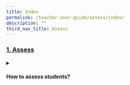 ```yaml
---
title: Index
permalink: /teacher-user-guide/assess/index/
description: ""
third_nav_title: Assess
---
```

### [1. Assess](/teacher-user-guide/discover/index/)

<details><summary><h4>How to assess students?</h4></summary>
	
<ol>
    <li>Quizzes
        <ul>
            <li><a target="_blank" href="https://www.notion.so/Add-and-Edit-Quizzes-New-b868eb6f0d6a4c378fd1bc9f4d88014a">Add and Edit Quizzes (New)</a></li>
        </ul>
    </li>
    <li>Assessments
        <ul>
            <li><a target="_blank" href="https://www.notion.so/Set-Assignments-as-Assessments-e31ccdafc30c4eec951d41851de1f7b8">Set Assignments as Assessments</a></li>
        </ul>
    </li>
    <li>Monitor
        <ul>
            <li><a target="_blank" href="https://www.notion.so/Monitor-Students-Responses-in-an-Assignment-edfb32a62b654be4b3ab26b03c38afe0">Monitor Students' Responses in an Assignment</a></li>
        </ul>
    </li>
    <li>Teacher-Marked Quiz
        <ul>
            <li><a target="_blank" href="https://www.notion.so/Mark-Google-Attached-Files-e5bef330d4354370ab5dbd92ac73d8cc">Mark Google-Attached Files</a></li>
            <li><a target="_blank" href="https://www.notion.so/Mark-Teacher-Marked-Quizzes-e7330ade1fe34218980fbd1d57045388">Mark Teacher-Marked Quizzes</a></li>
            <li><a target="_blank" href="https://www.notion.so/Release-Teacher-Marked-Quizzes-2ea42df6292f4451b26b1f95ad736925">Release Teacher-Marked Quizzes</a></li>
        </ul>
    </li>
    <li>Comments
        <ul>
            <li><a target="_blank" href="https://www.notion.so/Add-Teacher-Comments-9696edc63a064bbaab4c4d47defe7cf8">Add Teacher Comments</a></li>
        </ul>
    </li>
</ol>
</details>
